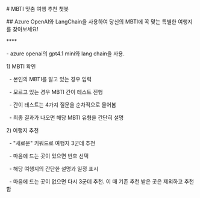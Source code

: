 \# MBTI 맞춤 여행 추천 챗봇



\## Azure OpenAI와 LangChain을 사용하여 당신의 MBTI에 꼭 맞는 특별한 여행지를 찾아보세요!



\*\*\*\*

\- azure openai의 gpt4.1 mini와 lang chain을 사용.



1\) MBTI 확인

&nbsp;	- 본인의 MBTI를 알고 있는 경우 입력

&nbsp;	- 모르고 있는 경우 MBTI 간이 테스트 진행

&nbsp;	- 간이 테스트는 4가지 질문을 순차적으로 물어봄

&nbsp;	- 최종 결과가 나오면 해당 MBTI 유형을 간단히 설명



2\) 여행지 추천

&nbsp;	- "새로운" 키워드로 여행지 3군데 추천

&nbsp;	- 마음에 드는 곳이 있으면 번호 선택

&nbsp;	- 해당 여행지의 간단한 설명과 일정 표시

&nbsp;	- 마음에 드는 곳이 없으면 다시 3군데 추천. 이 때 기존 추천 받은 곳은 제외하고 추천함



